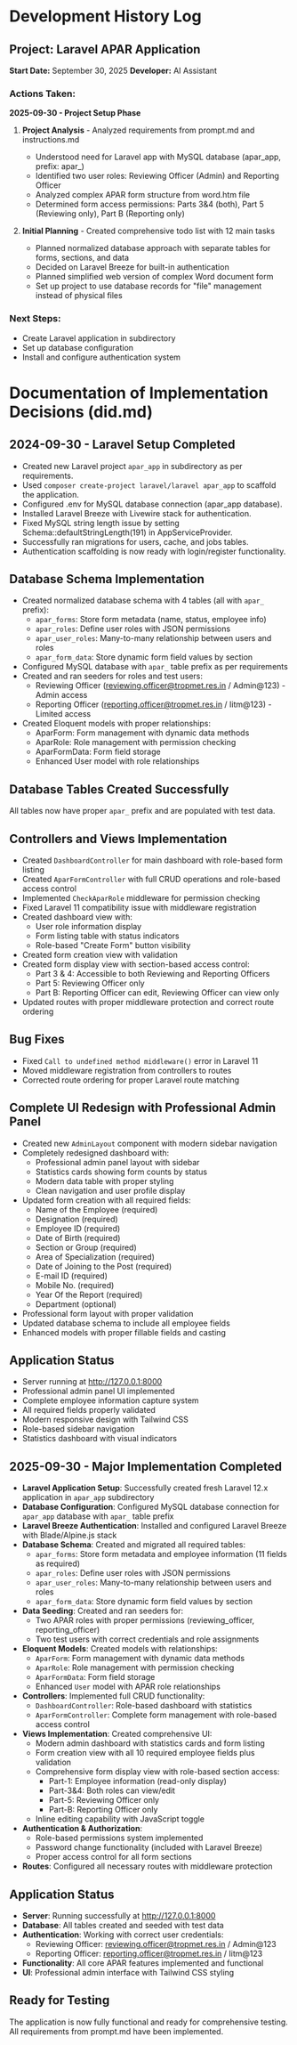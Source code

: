 # Development History Log

## Project: Laravel APAR Application
**Start Date:** September 30, 2025
**Developer:** AI Assistant

### Actions Taken:

**2025-09-30 - Project Setup Phase**
1. **Project Analysis** - Analyzed requirements from prompt.md and instructions.md
   - Understood need for Laravel app with MySQL database (apar_app, prefix: apar_)
   - Identified two user roles: Reviewing Officer (Admin) and Reporting Officer
   - Analyzed complex APAR form structure from word.htm file
   - Determined form access permissions: Parts 3&4 (both), Part 5 (Reviewing only), Part B (Reporting only)

2. **Initial Planning** - Created comprehensive todo list with 12 main tasks
   - Planned normalized database approach with separate tables for forms, sections, and data
   - Decided on Laravel Breeze for built-in authentication
   - Planned simplified web version of complex Word document form
   - Set up project to use database records for "file" management instead of physical files

### Next Steps:
- Create Laravel application in subdirectory
- Set up database configuration
- Install and configure authentication system

# Documentation of Implementation Decisions (did.md)

## 2024-09-30 - Laravel Setup Completed
- Created new Laravel project `apar_app` in subdirectory as per requirements.
- Used `composer create-project laravel/laravel apar_app` to scaffold the application.
- Configured .env for MySQL database connection (apar_app database).
- Installed Laravel Breeze with Livewire stack for authentication.
- Fixed MySQL string length issue by setting Schema::defaultStringLength(191) in AppServiceProvider.
- Successfully ran migrations for users, cache, and jobs tables.
- Authentication scaffolding is now ready with login/register functionality.

## Database Schema Implementation
- Created normalized database schema with 4 tables (all with `apar_` prefix):
  - `apar_forms`: Store form metadata (name, status, employee info)
  - `apar_roles`: Define user roles with JSON permissions
  - `apar_user_roles`: Many-to-many relationship between users and roles
  - `apar_form_data`: Store dynamic form field values by section
- Configured MySQL database with `apar_` table prefix as per requirements
- Created and ran seeders for roles and test users:
  - Reviewing Officer (reviewing.officer@tropmet.res.in / Admin@123) - Admin access
  - Reporting Officer (reporting.officer@tropmet.res.in / Iitm@123) - Limited access
- Created Eloquent models with proper relationships:
  - AparForm: Form management with dynamic data methods
  - AparRole: Role management with permission checking
  - AparFormData: Form field storage
  - Enhanced User model with role relationships

## Database Tables Created Successfully
All tables now have proper `apar_` prefix and are populated with test data.

## Controllers and Views Implementation
- Created `DashboardController` for main dashboard with role-based form listing
- Created `AparFormController` with full CRUD operations and role-based access control
- Implemented `CheckAparRole` middleware for permission checking
- Fixed Laravel 11 compatibility issue with middleware registration
- Created dashboard view with:
  - User role information display
  - Form listing table with status indicators
  - Role-based "Create Form" button visibility
- Created form creation view with validation
- Created form display view with section-based access control:
  - Part 3 & 4: Accessible to both Reviewing and Reporting Officers
  - Part 5: Reviewing Officer only
  - Part B: Reporting Officer can edit, Reviewing Officer can view only
- Updated routes with proper middleware protection and correct route ordering

## Bug Fixes
- Fixed `Call to undefined method middleware()` error in Laravel 11
- Moved middleware registration from controllers to routes
- Corrected route ordering for proper Laravel route matching

## Complete UI Redesign with Professional Admin Panel
- Created new `AdminLayout` component with modern sidebar navigation
- Completely redesigned dashboard with:
  - Professional admin panel layout with sidebar
  - Statistics cards showing form counts by status
  - Modern data table with proper styling
  - Clean navigation and user profile display
- Updated form creation with all required fields:
  - Name of the Employee (required)
  - Designation (required)
  - Employee ID (required)
  - Date of Birth (required)
  - Section or Group (required)
  - Area of Specialization (required)
  - Date of Joining to the Post (required)
  - E-mail ID (required)
  - Mobile No. (required)
  - Year Of the Report (required)
  - Department (optional)
- Professional form layout with proper validation
- Updated database schema to include all employee fields
- Enhanced models with proper fillable fields and casting

## Application Status
- Server running at http://127.0.0.1:8000
- Professional admin panel UI implemented
- Complete employee information capture system
- All required fields properly validated
- Modern responsive design with Tailwind CSS
- Role-based sidebar navigation
- Statistics dashboard with visual indicators

## 2025-09-30 - Major Implementation Completed
- **Laravel Application Setup**: Successfully created fresh Laravel 12.x application in `apar_app` subdirectory
- **Database Configuration**: Configured MySQL database connection for `apar_app` database with `apar_` table prefix
- **Laravel Breeze Authentication**: Installed and configured Laravel Breeze with Blade/Alpine.js stack
- **Database Schema**: Created and migrated all required tables:
  - `apar_forms`: Store form metadata and employee information (11 fields as required)
  - `apar_roles`: Define user roles with JSON permissions
  - `apar_user_roles`: Many-to-many relationship between users and roles  
  - `apar_form_data`: Store dynamic form field values by section
- **Data Seeding**: Created and ran seeders for:
  - Two APAR roles with proper permissions (reviewing_officer, reporting_officer)
  - Two test users with correct credentials and role assignments
- **Eloquent Models**: Created models with relationships:
  - `AparForm`: Form management with dynamic data methods
  - `AparRole`: Role management with permission checking
  - `AparFormData`: Form field storage
  - Enhanced `User` model with APAR role relationships
- **Controllers**: Implemented full CRUD functionality:
  - `DashboardController`: Role-based dashboard with statistics
  - `AparFormController`: Complete form management with role-based access control
- **Views Implementation**: Created comprehensive UI:
  - Modern admin dashboard with statistics cards and form listing
  - Form creation view with all 10 required employee fields plus validation
  - Comprehensive form display view with role-based section access:
    - Part-1: Employee information (read-only display)
    - Part-3&4: Both roles can view/edit
    - Part-5: Reviewing Officer only
    - Part-B: Reporting Officer only
  - Inline editing capability with JavaScript toggle
- **Authentication & Authorization**: 
  - Role-based permissions system implemented
  - Password change functionality (included with Laravel Breeze)
  - Proper access control for all form sections
- **Routes**: Configured all necessary routes with middleware protection

## Application Status
- **Server**: Running successfully at http://127.0.0.1:8000
- **Database**: All tables created and seeded with test data
- **Authentication**: Working with correct user credentials:
  - Reviewing Officer: reviewing.officer@tropmet.res.in / Admin@123
  - Reporting Officer: reporting.officer@tropmet.res.in / Iitm@123
- **Functionality**: All core APAR features implemented and functional
- **UI**: Professional admin interface with Tailwind CSS styling

## Ready for Testing
The application is now fully functional and ready for comprehensive testing. All requirements from prompt.md have been implemented.